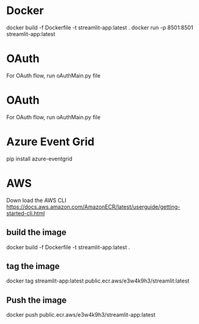  # Docker
 docker build -f Dockerfile -t streamlit-app:latest .
 docker run -p 8501:8501 streamlit-app:latest   

# OAuth
For OAuth flow, run oAuthMain.py file

# OAuth
For OAuth flow, run oAuthMain.py file

# Azure Event Grid
pip install azure-eventgrid
 # AWS

 Down load the AWS CLI
 https://docs.aws.amazon.com/AmazonECR/latest/userguide/getting-started-cli.html

 ## build the image
 docker build -f Dockerfile -t streamlit-app:latest .
 ## tag the image
 docker tag streamlit-app:latest public.ecr.aws/e3w4k9h3/streamlit:latest

 ## Push the image
 docker push public.ecr.aws/e3w4k9h3/streamlit-app:latest